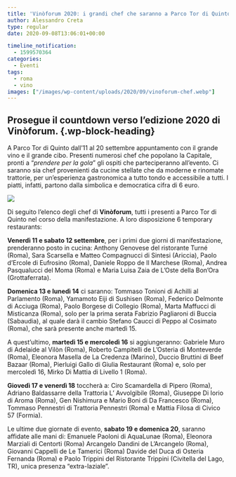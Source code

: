 ```yaml
---
title: 'Vinòforum 2020: i grandi chef che saranno a Parco Tor di Quinto'
author: Alessandro Creta
type: regular
date: 2020-09-08T13:06:01+00:00

timeline_notification:
  - 1599570364
categories:
  - Eventi
tags:
  - roma
  - vino
images: ["/images/wp-content/uploads/2020/09/vinoforum-chef.webp"]
---
```

## Prosegue il countdown verso l&#8217;edizione 2020 di Vinòforum.  {.wp-block-heading}

A Parco Tor di Quinto dall&#8217;11 al 20 settembre appuntamento con il grande vino e il grande cibo. Presenti numerosi chef che popolano la Capitale, pronti a &#8220;_prendere per la gola_&#8221; gli ospiti che parteciperanno all&#8217;evento. Ci saranno sia chef provenienti da cucine stellate che da moderne e rinomate trattorie, per un&#8217;esperienza gastronomica a tutto tondo e accessibile a tutti. I piatti, infatti, partono dalla simbolica e democratica cifra di 6 euro.


![](/images/wp-content/uploads/2020/09/unnamed.webp)


Di seguito l&#8217;elenco degli chef di **Vinòforum**, tutti i presenti a Parco Tor di Quinto nel corso della manifestazione. A loro disposizione 6 temporary restaurants:

**Venerdì 11 e sabato 12 settembre**, per i primi due giorni di manifestazione, prenderanno posto in cucina: Anthony Genovese del ristorante Turné (Roma), Sara Scarsella e Matteo Compagnucci di Sintesi (Ariccia), Paolo d’Ercole di Eufrosino (Roma), Daniele Roppo de Il Marchese (Roma), Andrea Pasqualucci del Moma (Roma) e Maria Luisa Zaia de L’Oste della Bon’Ora (Grottaferrata).

**Domenica 13 e lunedì 14** ci saranno: Tommaso Tonioni di Achilli al Parlamento (Roma), Yamamoto Eiji di Sushisen (Roma), Federico Delmonte di Acciuga (Roma), Paolo Borgese di Collegio (Roma), Marta Maffucci di Misticanza (Roma), solo per la prima serata Fabrizio Pagliaroni di Buccia (Sabaudia), al quale darà il cambio Stefano Caucci di Peppo al Cosimato (Roma), che sarà presente anche martedì 15.

A quest’ultimo, **martedì 15 e mercoledì 16** si aggiungeranno: Gabriele Muro di Adelaide al Vilòn (Roma), Roberto Campitelli de L’Osteria di Monteverde (Roma), Eleonora Masella de La Credenza (Marino), Duccio Bruttini di Beef Bazaar (Roma), Pierluigi Gallo di Giulia Restaurant (Roma) e, solo per mercoledì 16, Mirko Di Mattia di Livello 1 (Roma).

**Giovedì 17 e venerdì 18** toccherà a: Ciro Scamardella di Pipero (Roma), Adriano Baldassarre della Trattoria L’ Avvolgibile (Roma), Giuseppe Di Iorio di Aroma (Roma), Gen Nishimura e Mario Boni di Da Francesco (Roma), Tommaso Pennestri di Trattoria Pennestri (Roma) e Mattia Filosa di Civico 57 (Formia).

Le ultime due giornate di evento, **sabato 19 e domenica 20**, saranno affidate alle mani di: Emanuele Paoloni di AquaLunae (Roma), Eleonora Marziali di Centorti (Roma) Arcangelo Dandini de L’Arcangelo (Roma), Giovanni Cappelli de Le Tamerici (Roma) Davide del Duca di Osteria Fernanda (Roma) e Paolo Trippini del Ristorante Trippini (Civitella del Lago, TR), unica presenza “extra-laziale”.